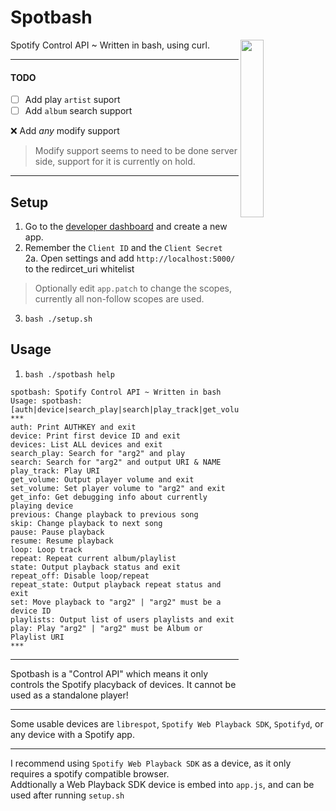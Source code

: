 # Spotbash
<p>
<p>
		<img src="https://cdn.discordapp.com/attachments/699685435198144553/758393878947561522/spotbash_ex2.png" width="27%" align="right"> 
	</p>
	Spotify Control API ~ Written in bash, using curl.
</p>

***
#### TODO
- [ ] Add play `artist` suport
- [ ] Add `album` search support

:x: Add *any* modify support
> Modify support seems to need to be done server side, support for it is currently on hold.
***
## Setup
1. Go to the [developer dashboard](https://developer.spotify.com/dashboard/applications) and create a new app.
2. Remember the `Client ID` and the `Client Secret`\
2a. Open settings and add `http://localhost:5000/` to the redircet_uri whitelist
> Optionally edit `app.patch` to change the scopes, currently all non-follow scopes are used.
3. `bash ./setup.sh`
## Usage
1. `bash ./spotbash help`
```
spotbash: Spotify Control API ~ Written in bash
Usage: spotbash:
[auth|device|search_play|search|play_track|get_volume|set_volume|get_info|previous|skip|pause|resume|loop|repeat|state|set|playlists|play]
***
auth: Print AUTHKEY and exit
device: Print first device ID and exit
devices: List ALL devices and exit
search_play: Search for "arg2" and play
search: Search for "arg2" and output URI & NAME
play_track: Play URI
get_volume: Output player volume and exit
set_volume: Set player volume to "arg2" and exit
get_info: Get debugging info about currently playing device
previous: Change playback to previous song
skip: Change playback to next song
pause: Pause playback
resume: Resume playback
loop: Loop track
repeat: Repeat current album/playlist
state: Output playback status and exit
repeat_off: Disable loop/repeat
repeat_state: Output playback repeat status and exit
set: Move playback to "arg2" | "arg2" must be a device ID
playlists: Output list of users playlists and exit
play: Play "arg2" | "arg2" must be Album or Playlist URI
***
```
***
Spotbash is a "Control API" which means it only controls the Spotify placyback of devices. It cannot be used as a standalone player!
***
Some usable devices are `librespot`, `Spotify Web Playback SDK`, `Spotifyd`, or any device with a Spotify app. 
***
I recommend using `Spotify Web Playback SDK` as a device, as it only requires a spotify compatible browser.\
Addtionally a Web Playback SDK device is embed into `app.js`, and can be used after running `setup.sh`
